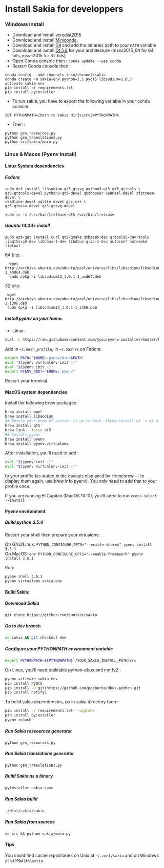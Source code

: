 # Install Sakia for developpers
### Windows install

 * Download and install [vcredist2015](https://www.microsoft.com/fr-FR/download/details.aspx?id=48145)
 * Download and install [Miniconda](http://conda.pydata.org/miniconda.html).
 * Download and install [Git](https://git-scm.com/) and add the binaries path to your `PATH` variable
 * Download and install [Qt 5.6](http://download.qt.io/development_releases/qt/5.6/) for your architecture (msvc2015_64 for 64 bits, msvc2015 for 32 bits)
 * Open Conda console then : `conda update --yes conda`
 * Restart Conda console then : 

```
conda config --add channels inso/channel/sakia
conda create -n sakia-env python=3.5 pyqt5 libsodium=1.0.3
activate sakia-env
pip install -r requirements.txt
pip install pyinstaller
```
 * To run sakia, you have to export the following variable in your conda console : 

```
SET PYTHONPATH=[Path to sakia dir]\\src;%PYTHONPATH%
```

 * Then : 
```batch
python gen_resources.py 
python gen_translations.py
python src/sakia/main.py
```

### Linux & Macos (Pyenv install)
#### Linux System dependencies
##### Fedora
    sudo dnf install libsodium qt5-qtsvg python3-qt5 qt5-qttools \
    qt5-qttools-devel python3-qt5-devel qtchooser openssl-devel zfstream-devel \
    readline-devel sqlite-devel gcc-c++ \
    qt5-qtbase-devel qt5-qtsvg-devel

    sudo ln -s /usr/bin/lrelease-qt5 /usr/bin/lrelease

##### Ubuntu 14.04+ install

    sudo apt-get install curl qt5-qmake qtbase5-dev qttools5-dev-tools libqt5svg5-dev libdbus-1-dev libdbus-glib-1-dev autoconf automake libtool

64 bits:

      wget http://archive.ubuntu.com/ubuntu/pool/universe/libs/libsodium/libsodium13_1.0.1-1_amd64.deb
      sudo dpkg -i libsodium13_1.0.1-1_amd64.deb

32 bits:

     wget http://archive.ubuntu.com/ubuntu/pool/universe/libs/libsodium/libsodium13_1.0.1-1_i386.deb
     sudo dpkg -i libsodium13_1.0.1-1_i386.deb

##### Install pyenv on your home:

* Linux : 
```bash
curl -L https://raw.githubusercontent.com/yyuu/pyenv-installer/master/bin/pyenv-installer | bash
```

Add in `~/.bash_profile`, in `~/.bashrc` on Fedora:
```bash
export PATH="$HOME/.pyenv/bin:$PATH"
eval "$(pyenv virtualenv-init -)"
eval "$(pyenv init -)"
export PYENV_ROOT="$HOME/.pyenv"
```
Restart your terminal.


#### MacOS system dependencies

Install the following brew packages : 
```bash
brew install wget
brew install libsodium
## Ensure your brew QT version is up to date. (brew install qt -> qt 4.8)
brew install qt5
brew link --force qt5
## Install pyenv
brew install pyenv
brew install pyenv-virtualenv
```

After installation, you'll need to add :  
```bash
eval "$(pyenv init -)"
eval "$(pyenv virtualenv-init -)"
```
to your profile (as stated in the caveats displayed by Homebrew — to display them again, use brew info pyenv). You only need to add that to your profile once.

If you are running El Capitan (MacOS 10.10), you'll need to run `xcode-select --install`

#### Pyenv environment 

##### Build python 3.5.0
Restart your shell then prepare your virtualenv: 

On GNU/Linux: `PYTHON_CONFIGURE_OPTS="--enable-shared" pyenv install 3.5.1`  
On MacOS: `env PYTHON_CONFIGURE_OPTS="--enable-framework" pyenv install 3.5.1`

Run:
```bash
pyenv shell 3.5.1
pyenv virtualenv sakia-env
```

#### Build Sakia: 

##### Download Sakia

    git clone https://github.com/duniter/sakia

##### Go to dev branch
```bash
cd sakia && git checkout dev
```

##### Configure your PYTHONPATH environment variable
```bash
export PYTHONPATH=${PYTHONPATH}:/YOUR_SAKIA_INSTALL_PATH/src
```

On Linux, you'll need buildable python-dbus and notify2 :  
```bash
pyenv activate sakia-env
pip install PyQt5
pip install -U git+https://github.com/posborne/dbus-python.git
pip install notify2
```

To build sakia dependencies, go in sakia directory then : 
```bash
pip install -r requirements.txt --upgrade
pip install pyinstaller
pyenv rehash
```

##### Run Sakia ressources generator

    python gen_resources.py 

##### Run Sakia translations generator

    python gen_translations.py

##### Build Sakia as a binary
```sh
pyinstaller sakia.spec
```

##### Run Sakia build
```sh
./dist/sakia/sakia
```

##### Run Sakia from sources

    cd src && python sakia/main.py


#### Tips
You could find cache repositories on Unix at `~/.conf/sakia` and on Windows at `%APPDATA%\sakia`.

